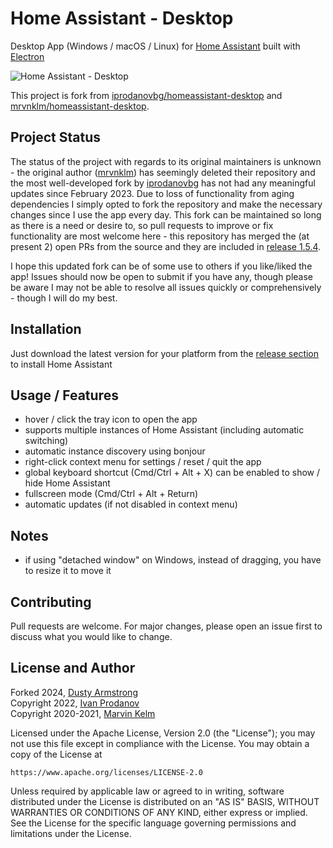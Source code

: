 # Home Assistant - Desktop

Desktop App (Windows / macOS / Linux) for [Home Assistant](https://www.home-assistant.io/) built with [Electron](https://www.electronjs.org)

![Home Assistant - Desktop](https://raw.githubusercontent.com/DustyArmstrong/homeassistant-desktop/master/media/screenshot.png)

This project is fork from [iprodanovbg/homeassistant-desktop](https://github.com/iprodanovbg/) and [mrvnklm/homeassistant-desktop](https://github.com/mrvnklm/). 

## Project Status

The status of the project with regards to its original maintainers is unknown - the original author ([mrvnklm](https://github.com/mrvnklm/)) has seemingly deleted their repository and the most well-developed fork by [iprodanovbg](https://github.com/iprodanovbg/) has not had any meaningful updates since February 2023. Due to loss of functionality from aging dependencies I simply opted to fork the repository and make the necessary changes since I use the app every day. This fork can be maintained so long as there is a need or desire to, so pull requests to improve or fix functionality are most welcome here - this repository has merged the (at present 2) open PRs from the source and they are included in [release 1.5.4](https://github.com/DustyArmstrong/homeassistant-desktop/releases/latest).

I hope this updated fork can be of some use to others if you like/liked the app! Issues should now be open to submit if you have any, though please be aware I may not be able to resolve all issues quickly or comprehensively - though I will do my best.

## Installation

Just download the latest version for your platform from the [release section](https://github.com/DustyArmstrong/homeassistant-desktop/releases/latest) to install Home Assistant

## Usage / Features

- hover / click the tray icon to open the app
- supports multiple instances of Home Assistant (including automatic switching)
- automatic instance discovery using bonjour
- right-click context menu for settings / reset / quit the app
- global keyboard shortcut (Cmd/Ctrl + Alt + X) can be enabled to show / hide Home Assistant
- fullscreen mode (Cmd/Ctrl + Alt + Return)
- automatic updates (if not disabled in context menu)

## Notes

- if using "detached window" on Windows, instead of dragging, you have to resize it to move it

## Contributing

Pull requests are welcome. For major changes, please open an issue first to discuss what you would like to change.

## License and Author

Forked 2024, [Dusty Armstrong](https://github.com/DustyArmstrong)\
Copyright 2022, [Ivan Prodanov](https://github.com/iprodanovbg)\
Copyright 2020-2021, [Marvin Kelm](https://github.com/mrvnklm)

Licensed under the Apache License, Version 2.0 (the "License");
you may not use this file except in compliance with the License.
You may obtain a copy of the License at

    https://www.apache.org/licenses/LICENSE-2.0

Unless required by applicable law or agreed to in writing, software
distributed under the License is distributed on an "AS IS" BASIS,
WITHOUT WARRANTIES OR CONDITIONS OF ANY KIND, either express or implied.
See the License for the specific language governing permissions and
limitations under the License.
